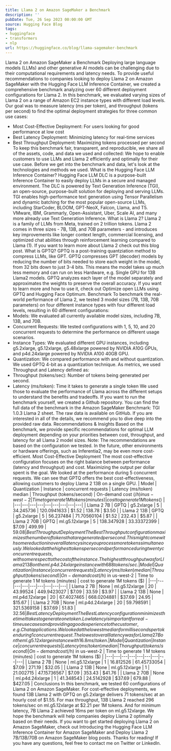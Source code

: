 ```yaml
---
title: Llama 2 on Amazon SageMaker a Benchmark
description: ''
pubDate: Tue, 26 Sep 2023 00:00:00 GMT
source: Hugging Face Blog
tags:
- huggingface
- transformers
- nlp
url: https://huggingface.co/blog/llama-sagemaker-benchmark
---
```


Llama 2 on Amazon SageMaker a Benchmark
Deploying large language models (LLMs) and other generative AI models can be challenging due to their computational requirements and latency needs. To provide useful recommendations to companies looking to deploy Llama 2 on Amazon SageMaker with the Hugging Face LLM Inference Container, we created a comprehensive benchmark analyzing over 60 different deployment configurations for Llama 2.
In this benchmark, we evaluated varying sizes of Llama 2 on a range of Amazon EC2 instance types with different load levels. Our goal was to measure latency (ms per token), and throughput (tokens per second) to find the optimal deployment strategies for three common use cases:
- Most Cost-Effective Deployment: For users looking for good performance at low cost
- Best Latency Deployment: Minimizing latency for real-time services
- Best Throughput Deployment: Maximizing tokens processed per second
To keep this benchmark fair, transparent, and reproducible, we share all of the assets, code, and data we used and collected:
We hope to enable customers to use LLMs and Llama 2 efficiently and optimally for their use case. Before we get into the benchmark and data, let's look at the technologies and methods we used.
What is the Hugging Face LLM Inference Container?
Hugging Face LLM DLC is a purpose-built Inference Container to easily deploy LLMs in a secure and managed environment. The DLC is powered by Text Generation Inference (TGI), an open-source, purpose-built solution for deploying and serving LLMs. TGI enables high-performance text generation using Tensor Parallelism and dynamic batching for the most popular open-source LLMs, including StarCoder, BLOOM, GPT-NeoX, Falcon, Llama, and T5. VMware, IBM, Grammarly, Open-Assistant, Uber, Scale AI, and many more already use Text Generation Inference.
What is Llama 2?
Llama 2 is a family of LLMs from Meta, trained on 2 trillion tokens. Llama 2 comes in three sizes - 7B, 13B, and 70B parameters - and introduces key improvements like longer context length, commercial licensing, and optimized chat abilities through reinforcement learning compared to Llama (1). If you want to learn more about Llama 2 check out this blog post.
What is GPTQ?
GPTQ is a post-training quantziation method to compress LLMs, like GPT. GPTQ compresses GPT (decoder) models by reducing the number of bits needed to store each weight in the model, from 32 bits down to just 3-4 bits. This means the model takes up much less memory and can run on less Hardware, e.g. Single GPU for 13B Llama2 models. GPTQ analyzes each layer of the model separately and approximates the weights to preserve the overall accuracy. If you want to learn more and how to use it, check out Optimize open LLMs using GPTQ and Hugging Face Optimum.
Benchmark
To benchmark the real-world performance of Llama 2, we tested 3 model sizes (7B, 13B, 70B parameters) on four different instance types with four different load levels, resulting in 60 different configurations:
- Models: We evaluated all currently available model sizes, including 7B, 13B, and 70B.
- Concurrent Requests: We tested configurations with 1, 5, 10, and 20 concurrent requests to determine the performance on different usage scenarios.
- Instance Types: We evaluated different GPU instances, including g5.2xlarge, g5.12xlarge, g5.48xlarge powered by NVIDIA A10G GPUs, and p4d.24xlarge powered by NVIDIA A100 40GB GPU.
- Quantization: We compared performance with and without quantization. We used GPTQ 4-bit as a quantization technique.
As metrics, we used Throughput and Latency defined as:
- Throughput (tokens/sec): Number of tokens being generated per second.
- Latency (ms/token): Time it takes to generate a single token
We used those to evaluate the performance of Llama across the different setups to understand the benefits and tradeoffs. If you want to run the benchmark yourself, we created a Github repository.
You can find the full data of the benchmark in the Amazon SageMaker Benchmark: TGI 1.0.3 Llama 2 sheet. The raw data is available on GitHub.
If you are interested in all of the details, we recommend you to dive deep into the provided raw data.
Recommendations & Insights
Based on the benchmark, we provide specific recommendations for optimal LLM deployment depending on your priorities between cost, throughput, and latency for all Llama 2 model sizes.
Note: The recommendations are based on the configuration we tested. In the future, other environments or hardware offerings, such as Inferentia2, may be even more cost-efficient.
Most Cost-Effective Deployment
The most cost-effective configuration focuses on the right balance between performance (latency and throughput) and cost. Maximizing the output per dollar spent is the goal. We looked at the performance during 5 concurrent requests. We can see that GPTQ offers the best cost-effectiveness, allowing customers to deploy Llama 2 13B on a single GPU.
| Model | Quantization | Instance | concurrent requests | Latency (ms/token) median | Throughput (tokens/second) | On-demand cost ($/h) in us-west-2 | Time to generate 1 M tokens (minutes) | cost to generate 1M tokens ($) |
|---|---|---|---|---|---|---|---|---|
| Llama 2 7B | GPTQ | g5.2xlarge | 5 | 34.245736 | 120.0941633 | $1.52 | 138.78 | $3.50 |
| Llama 2 13B | GPTQ | g5.2xlarge | 5 | 56.237484 | 71.70560104 | $1.52 | 232.43 | $5.87 |
| Llama 2 70B | GPTQ | ml.g5.12xlarge | 5 | 138.347928 | 33.33372399 | $7.09 | 499.99 | $59.08 |
Best Throughput Deployment
The Best Throughput configuration maximizes the number of tokens that are generated per second. This might come with some reduction in overall latency since you process more tokens simultaneously. We looked at the highest tokens per second performance during twenty concurrent requests, with some respect to the cost of the instance. The highest throughput was for Llama 2 13B on the ml.p4d.24xlarge instance with 688 tokens/sec.
| Model | Quantization | Instance | concurrent requests | Latency (ms/token) median | Throughput (tokens/second) | On-demand cost ($/h) in us-west-2 | Time to generate 1 M tokens (minutes) | cost to generate 1M tokens ($) |
|---|---|---|---|---|---|---|---|---|
| Llama 2 7B | None | ml.g5.12xlarge | 20 | 43.99524 | 449.9423027 | $7.09 | 33.59 | $3.97 |
| Llama 2 13B | None | ml.p4d.12xlarge | 20 | 67.4027465 | 668.0204881 | $37.69 | 24.95 | $15.67 |
| Llama 2 70B | None | ml.p4d.24xlarge | 20 | 59.798591 | 321.5369158 | $37.69 | 51.83 | $32.56 |
Best Latency Deployment
The Best Latency configuration minimizes the time it takes to generate one token. Low latency is important for real-time use cases and providing a good experience to the customer, e.g. Chat applications. We looked at the lowest median for milliseconds per token during 1 concurrent request. The lowest overall latency was for Llama 2 7B on the ml.g5.12xlarge instance with 16.8ms/token.
| Model | Quantization | Instance | concurrent requests | Latency (ms/token) median | Thorughput (tokens/second) | On-demand cost ($/h) in us-west-2 | Time to generate 1 M tokens (minutes) | cost to generate 1M tokens ($) |
|---|---|---|---|---|---|---|---|---|
| Llama 2 7B | None | ml.g5.12xlarge | 1 | 16.812526 | 61.45733054 | $7.09 | 271.19 | $32.05 |
| Llama 2 13B | None | ml.g5.12xlarge | 1 | 21.002715 | 47.15736567 | $7.09 | 353.43 | $41.76 |
| Llama 2 70B | None | ml.p4d.24xlarge | 1 | 41.348543 | 24.5142928 | $37.69 | 679.88 | $427.05 |
Conclusions
In this benchmark, we tested 60 configurations of Llama 2 on Amazon SageMaker. For cost-effective deployments, we found 13B Llama 2 with GPTQ on g5.2xlarge delivers 71 tokens/sec at an hourly cost of $1.55. For max throughput, 13B Llama 2 reached 296 tokens/sec on ml.g5.12xlarge at $2.21 per 1M tokens. And for minimum latency, 7B Llama 2 achieved 16ms per token on ml.g5.12xlarge.
We hope the benchmark will help companies deploy Llama 2 optimally based on their needs. If you want to get started deploying Llama 2 on Amazon SageMaker, check out Introducing the Hugging Face LLM Inference Container for Amazon SageMaker and Deploy Llama 2 7B/13B/70B on Amazon SageMaker blog posts.
Thanks for reading! If you have any questions, feel free to contact me on Twitter or LinkedIn.